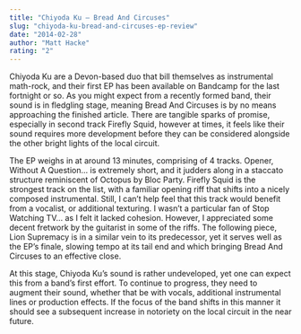 ```yaml
---
title: "Chiyoda Ku – Bread And Circuses"
slug: "chiyoda-ku-bread-and-circuses-ep-review"
date: "2014-02-28"
author: "Matt Hacke"
rating: "2"
---
```


Chiyoda Ku are a Devon-based duo that bill themselves as instrumental math-rock, and their first EP has been available on Bandcamp for the last fortnight or so. As you might expect from a recently formed band, their sound is in fledgling stage, meaning Bread And Circuses is by no means approaching the finished article. There are tangible sparks of promise, especially in second track Firefly Squid, however at times, it feels like their sound requires more development before they can be considered alongside the other bright lights of the local circuit.

The EP weighs in at around 13 minutes, comprising of 4 tracks. Opener, Without A Question… is extremely short, and it judders along in a staccato structure reminiscent of Octopus by Bloc Party. Firefly Squid is the strongest track on the list, with a familiar opening riff that shifts into a nicely composed instrumental. Still, I can’t help feel that this track would benefit from a vocalist, or additional texturing. I wasn’t a particular fan of Stop Watching TV… as I felt it lacked cohesion. However, I appreciated some decent fretwork by the guitarist in some of the riffs. The following piece, Lion Supremacy is in a similar vein to its predecessor, yet it serves well as the EP’s finale, slowing tempo at its tail end and which bringing Bread And Circuses to an effective close.

At this stage, Chiyoda Ku’s sound is rather undeveloped, yet one can expect this from a band’s first effort. To continue to progress, they need to augment their sound, whether that be with vocals, additional instrumental lines or production effects. If the focus of the band shifts in this manner it should see a subsequent increase in notoriety on the local circuit in the near future.

